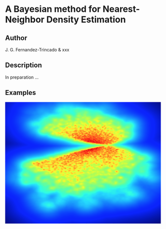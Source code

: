 A Bayesian method for Nearest-Neighbor Density Estimation 
==

Author 
--
J. G. Fernandez-Trincado & xxx

Description 
---

In preparation ...

Examples
--

![Figure](https://github.com/Fernandez-Trincado/KNeighborsBGMDensity2016/blob/master/Figures/density.png)

